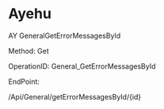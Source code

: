 #     Ayehu


AY GeneralGetErrorMessagesById

Method: Get

OperationID: General_GetErrorMessagesById

EndPoint:

/Api/General/getErrorMessagesById/{id}
